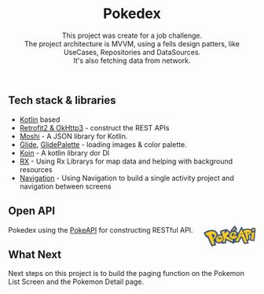 <h1 align="center">Pokedex</h1>

<p align="center">  
This project was create for a job challenge.<br>The project architecture is MVVM, using a fells design patters, like UseCases, Repositories and DataSources.<br> It's also fetching data from network.
</p>
</br>

## Tech stack & libraries
- [Kotlin](https://kotlinlang.org/) based
- [Retrofit2 & OkHttp3](https://github.com/square/retrofit) - construct the REST APIs
- [Moshi](https://github.com/square/moshi/) - A JSON library for Kotlin.
- [Glide](https://github.com/bumptech/glide), [GlidePalette](https://github.com/florent37/GlidePalette) - loading images & color palette.
- [Koin](https://github.com/InsertKoinIO/koin) - A kotlin library dor DI
- [RX](https://github.com/ReactiveX) - Using Rx Librarys for map data and helping with background resources
- [Navigation](https://developer.android.com/guide/navigation) - Using Navigation to build a single activity project and navigation between screens

## Open API
<img src="https://raw.githubusercontent.com/PokeAPI/media/master/logo/pokeapi_256.png" align="right" width="21%"/>

Pokedex using the [PokeAPI](https://pokeapi.co/) for constructing RESTful API.<br>

## What Next
Next steps on this project is to build the paging function on the Pokemon List Screen and the Pokemon Detail page.
